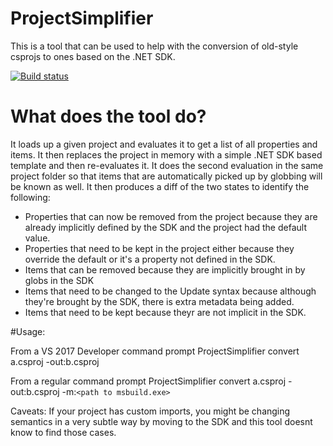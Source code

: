 # ProjectSimplifier
This is a tool that can be used to help with the conversion of old-style csprojs to ones based on the .NET SDK. 

[![Build status](https://ci.appveyor.com/api/projects/status/dcg6k8sca3v83xba?svg=true)](https://ci.appveyor.com/project/SrivatsnNarayanan/msbuildsdkdiffer)

# What does the tool do?
It loads up a given project and evaluates it to get a list of all properties and items. It then replaces the project in memory with a simple .NET SDK based template and then re-evaluates it.
It does the second evaluation in the same project folder so that items that are automatically picked up by globbing will be known as well. It then produces a diff of the two states to identify the following:
- Properties that can now be removed from the project because they are already implicitly defined by the SDK and the project had the default value.
- Properties that need to be kept in the project either because they override the default or it's a property not defined in the SDK.
- Items that can be removed because they are implicitly brought in by globs in the SDK
- Items that need to be changed to the Update syntax because although they're brought by the SDK, there is extra metadata being added.
- Items that need to be kept because theyr are not implicit in the SDK.

#Usage:

From a VS 2017 Developer command prompt
    ProjectSimplifier convert a.csproj -out:b.csproj

From a regular command prompt
    ProjectSimplifier convert a.csproj -out:b.csproj -m:`<path to msbuild.exe>`


Caveats: If your project has custom imports, you might be changing semantics in a very subtle way by moving to the SDK and this tool doesnt know to find those cases.


